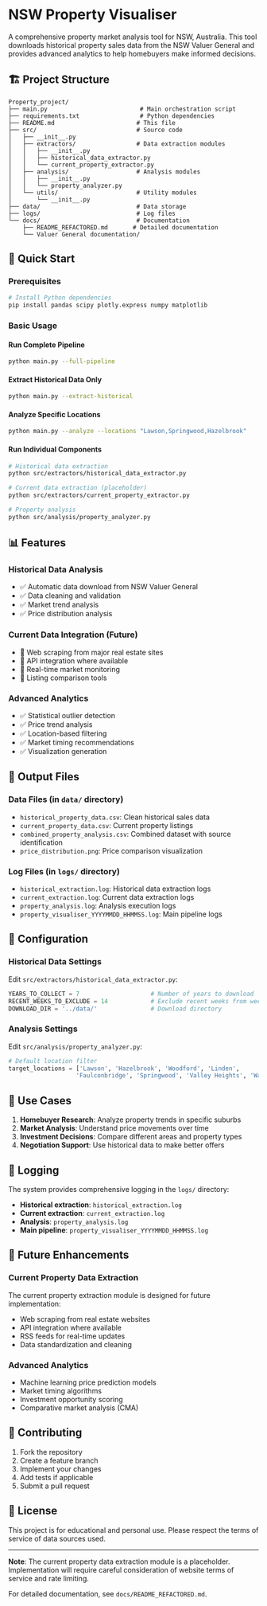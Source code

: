 # NSW Property Visualiser

A comprehensive property market analysis tool for NSW, Australia. This tool downloads historical property sales data from the NSW Valuer General and provides advanced analytics to help homebuyers make informed decisions.

## 🏗️ Project Structure

```
Property_project/
├── main.py                          # Main orchestration script
├── requirements.txt                 # Python dependencies
├── README.md                       # This file
├── src/                            # Source code
│   ├── __init__.py
│   ├── extractors/                 # Data extraction modules
│   │   ├── __init__.py
│   │   ├── historical_data_extractor.py
│   │   └── current_property_extractor.py
│   ├── analysis/                   # Analysis modules
│   │   ├── __init__.py
│   │   └── property_analyzer.py
│   └── utils/                      # Utility modules
│       └── __init__.py
├── data/                           # Data storage
├── logs/                           # Log files
└── docs/                           # Documentation
    ├── README_REFACTORED.md       # Detailed documentation
    └── Valuer General documentation/
```

## 🚀 Quick Start

### Prerequisites
```bash
# Install Python dependencies
pip install pandas scipy plotly.express numpy matplotlib
```

### Basic Usage

#### Run Complete Pipeline
```bash
python main.py --full-pipeline
```

#### Extract Historical Data Only
```bash
python main.py --extract-historical
```

#### Analyze Specific Locations
```bash
python main.py --analyze --locations "Lawson,Springwood,Hazelbrook"
```

#### Run Individual Components
```bash
# Historical data extraction
python src/extractors/historical_data_extractor.py

# Current data extraction (placeholder)
python src/extractors/current_property_extractor.py

# Property analysis
python src/analysis/property_analyzer.py
```

## 📊 Features

### Historical Data Analysis
- ✅ Automatic data download from NSW Valuer General
- ✅ Data cleaning and validation
- ✅ Market trend analysis
- ✅ Price distribution analysis

### Current Data Integration (Future)
- 🔄 Web scraping from major real estate sites
- 🔄 API integration where available
- 🔄 Real-time market monitoring
- 🔄 Listing comparison tools

### Advanced Analytics
- ✅ Statistical outlier detection
- ✅ Price trend analysis
- ✅ Location-based filtering
- ✅ Market timing recommendations
- ✅ Visualization generation

## 📁 Output Files

### Data Files (in `data/` directory)
- `historical_property_data.csv`: Clean historical sales data
- `current_property_data.csv`: Current property listings
- `combined_property_analysis.csv`: Combined dataset with source identification
- `price_distribution.png`: Price comparison visualization

### Log Files (in `logs/` directory)
- `historical_extraction.log`: Historical data extraction logs
- `current_extraction.log`: Current data extraction logs
- `property_analysis.log`: Analysis execution logs
- `property_visualiser_YYYYMMDD_HHMMSS.log`: Main pipeline logs

## 🔧 Configuration

### Historical Data Settings
Edit `src/extractors/historical_data_extractor.py`:
```python
YEARS_TO_COLLECT = 7                    # Number of years to download
RECENT_WEEKS_TO_EXCLUDE = 14            # Exclude recent weeks from weekly data
DOWNLOAD_DIR = '../data/'               # Download directory
```

### Analysis Settings
Edit `src/analysis/property_analyzer.py`:
```python
# Default location filter
target_locations = ['Lawson', 'Hazelbrook', 'Woodford', 'Linden', 
                   'Faulconbridge', 'Springwood', 'Valley Heights', 'Warrimoo']
```

## 🎯 Use Cases

1. **Homebuyer Research**: Analyze property trends in specific suburbs
2. **Market Analysis**: Understand price movements over time
3. **Investment Decisions**: Compare different areas and property types
4. **Negotiation Support**: Use historical data to make better offers

## 📝 Logging

The system provides comprehensive logging in the `logs/` directory:
- **Historical extraction**: `historical_extraction.log`
- **Current extraction**: `current_extraction.log`
- **Analysis**: `property_analysis.log`
- **Main pipeline**: `property_visualiser_YYYYMMDD_HHMMSS.log`

## 🔮 Future Enhancements

### Current Property Data Extraction
The current property extraction module is designed for future implementation:
- Web scraping from real estate websites
- API integration where available
- RSS feeds for real-time updates
- Data standardization and cleaning

### Advanced Analytics
- Machine learning price prediction models
- Market timing algorithms
- Investment opportunity scoring
- Comparative market analysis (CMA)

## 🤝 Contributing

1. Fork the repository
2. Create a feature branch
3. Implement your changes
4. Add tests if applicable
5. Submit a pull request

## 📄 License

This project is for educational and personal use. Please respect the terms of service of data sources used.

---

**Note**: The current property data extraction module is a placeholder. Implementation will require careful consideration of website terms of service and rate limiting.

For detailed documentation, see `docs/README_REFACTORED.md`.
